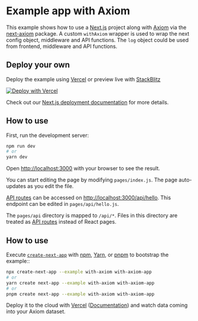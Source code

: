 # Example app with Axiom

This example shows how to use a [Next.js](https://nextjs.org/) project along with [Axiom](https://axiom.co) via the [next-axiom](https://github.com/axiomhq/next-axiom) package. A custom `withAxiom` wrapper is used to wrap the next config object, middleware and API functions. The `log` object could be used from frontend, middleware and API functions.

## Deploy your own

Deploy the example using [Vercel](https://vercel.com?utm_source=github&utm_medium=readme&utm_campaign=next-example) or preview live with [StackBlitz](https://stackblitz.com/github/vercel/next.js/tree/canary/examples/with-axiom)

[![Deploy with Vercel](https://vercel.com/button)](https://vercel.com/new/git/external?repository-url=https://github.com/vercel/next.js/tree/canary/examples/with-axiom&project-name=with-axiom&repository-name=with-axiom)

Check out our [Next.js deployment documentation](https://nextjs.org/docs/deployment) for more details.

## How to use

First, run the development server:

```bash
npm run dev
# or
yarn dev
```

Open [http://localhost:3000](http://localhost:3000) with your browser to see the result.

You can start editing the page by modifying `pages/index.js`. The page auto-updates as you edit the file.

[API routes](https://nextjs.org/docs/api-routes/introduction) can be accessed on [http://localhost:3000/api/hello](http://localhost:3000/api/hello). This endpoint can be edited in `pages/api/hello.js`.

The `pages/api` directory is mapped to `/api/*`. Files in this directory are treated as [API routes](https://nextjs.org/docs/api-routes/introduction) instead of React pages.


## How to use

Execute [`create-next-app`](https://github.com/vercel/next.js/tree/canary/packages/create-next-app) with [npm](https://docs.npmjs.com/cli/init), [Yarn](https://yarnpkg.com/lang/en/docs/cli/create/), or [pnpm](https://pnpm.io) to bootstrap the example::

```bash
npx create-next-app --example with-axiom with-axiom-app
# or
yarn create next-app --example with-axiom with-axiom-app
# or
pnpm create next-app --example with-axiom with-axiom-app
```

Deploy it to the cloud with [Vercel](https://vercel.com/new?utm_source=github&utm_medium=readme&utm_campaign=next-example) ([Documentation](https://nextjs.org/docs/deployment)) and watch data coming into your Axiom dataset.
